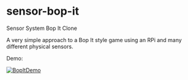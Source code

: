 # sensor-bop-it
Sensor System Bop It Clone

A very simple approach to a Bop It style game using an RPi and many different physical sensors. 

Demo:

[![BopItDemo](https://img.youtube.com/vi/WU4SA1cFU1Y/0.jpg)](https://www.youtube.com/watch?v=WU4SA1cFU1Y)
